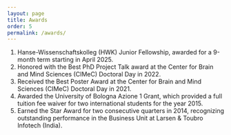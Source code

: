 ```yaml
---
layout: page
title: Awards
order: 5
permalink: /awards/
---	
```


1. Hanse-Wissenschaftskolleg (HWK) Junior Fellowship, awarded for a 9-month term starting in April 2025.
2. Honored with the Best PhD Project Talk award at the Center for Brain and Mind Sciences (CIMeC) Doctoral Day in 2022.
3. Received the Best Poster Award at the Center for Brain and Mind Sciences (CIMeC) Doctoral Day in 2021.
4. Awarded the University of Bologna Azione 1 Grant, which provided a full tuition fee waiver for two international students for the year 2015.
5. Earned the Star Award for two consecutive quarters in 2014, recognizing outstanding performance in the Business Unit at Larsen & Toubro Infotech (India).


